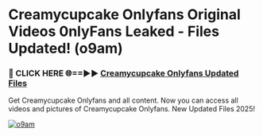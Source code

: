 # Creamycupcake Onlyfans Original Videos 0nlyFans Leaked - Files Updated! (o9am)

<h3>🔴 CLICK HERE 🌐==►► <a href="https://tinyurl.com/2m67pmp6" rel="nofollow">Creamycupcake Onlyfans Updated Files</a></h3>

Get Creamycupcake Onlyfans and all content. Now you can access all videos and pictures of Creamycupcake Onlyfans. New Updated Files 2025!

[![o9am](https://i.imgur.com/H4QAA4z.gif)](https://tinyurl.com/2m67pmp6)